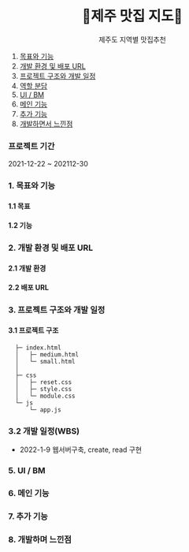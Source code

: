 <div align="center">
  <h1>🍞제주 맛집 지도🥨</h1>
  <p>제주도 지역별 맛집추천</p>
</div>

1. [목표와 기능](#chapter-1)
2. [개발 환경 및 배포 URL](#chapter-2)
3. [프로젝트 구조와 개발 일정](#chapter-3)
4. [역할 분담](#chapter-4)
5. [UI / BM](#chapter-5)
6. [메인 기능](#chapter-6)
7. [추가 기능](#chapter-7)
8. [개발하면서 느낀점](#chapter-8)



### 프로젝트 기간
2021-12-22 ~ 202112-30

### 1. 목표와 기능 <a id="chapter-1"></a>
#### 1.1 목표

#### 1.2 기능

### 2. 개발 환경 및 배포 URL  <a id="chapter-2"></a>
#### 2.1 개발 환경



#### 2.2 배포 URL

### 3. 프로젝트 구조와 개발 일정 <a id="chapter-3"></a>
#### 3.1 프로젝트 구조

`````
  ├─ index.html
  │   ├─ medium.html
  │   └─ small.html 
  │   
  ├─ css
  │   ├─ reset.css
  │   ├─ style.css
  │   └─ module.css
  └─ js  
      └─ app.js
`````

### 3.2 개발 일정(WBS)
* 2022-1-9 웹서버구축, create, read 구현


### 5. UI / BM  <a id="chapter-5"></a>


### 6. 메인 기능  <a id="chapter-6"></a>

### 7. 추가 기능  <a id="chapter-7"></a>


### 8. 개발하며 느낀점  <a id="chapter-8"></a>
